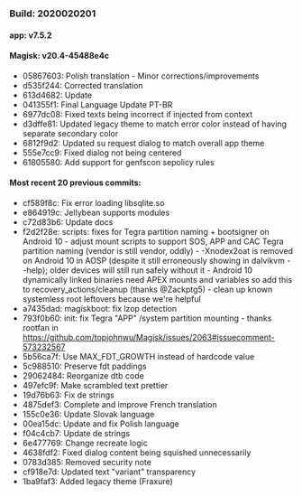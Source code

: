 ### Build: 2020020201
#### app: v7.5.2
#### Magisk: v20.4-45488e4c

- 05867603: Polish translation - Minor corrections/improvements
- d535f244: Corrected translation
- 613d4682: Update
- 041355f1: Final Language Update PT-BR
- 6977dc08: Fixed texts being incorrect if injected from context
- d3dffe81: Updated legacy theme to match error color instead of having separate secondary color
- 6812f9d2: Updated su request dialog to match overall app theme
- 555e7cc9: Fixed dialog not being centered
- 61805580: Add support for genfscon sepolicy rules

#### Most recent 20 previous commits:

- cf589f8c: Fix error loading libsqlite.so
- e864919c: Jellybean supports modules
- c72d83b6: Update docs
- f2d2f28e: scripts: fixes for Tegra partition naming + bootsigner on Android 10 - adjust mount scripts to support SOS, APP and CAC Tegra partition naming (vendor is still vendor, oddly) - -Xnodex2oat is removed on Android 10 in AOSP (despite it still erroneously showing in dalvikvm --help); older devices will still run safely without it - Android 10 dynamically linked binaries need APEX mounts and variables so add this to recovery_actions/cleanup (thanks @Zackptg5) - clean up known systemless root leftovers because we're helpful
- a7435dad: magiskboot: fix lzop detection
- 793f0b60: init: fix Tegra "APP" /system partition mounting - thanks rootfan in https://github.com/topjohnwu/Magisk/issues/2063#issuecomment-573232567
- 5b56ca7f: Use MAX_FDT_GROWTH instead of hardcode value
- 5c988510: Preserve fdt paddings
- 29062484: Reorganize dtb code
- 497efc9f: Make scrambled text prettier
- 19d76b63: Fix de strings
- 4875def3: Complete and improve French translation
- 155c0e36: Update Slovak language
- 00ea15dc: Update and fix Polish language
- f04c4cb7: Update de strings
- 6e477769: Change recreate logic
- 4638fdf2: Fixed dialog content being squished unnecessarily
- 0783d385: Removed security note
- cf918e7d: Updated text "variant" transparency
- 1ba9faf3: Added legacy theme (Fraxure)
